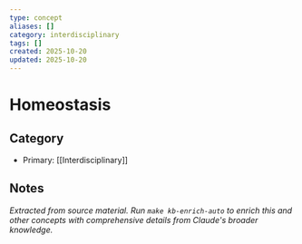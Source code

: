 ```yaml
---
type: concept
aliases: []
category: interdisciplinary
tags: []
created: 2025-10-20
updated: 2025-10-20
---
```


# Homeostasis

## Category

- Primary: [[Interdisciplinary]]

## Notes

*Extracted from source material. Run `make kb-enrich-auto` to enrich this and other concepts with comprehensive details from Claude's broader knowledge.*
